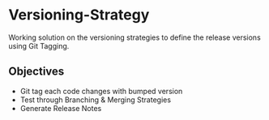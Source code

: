 # Versioning-Strategy
Working solution on the versioning strategies to define the release versions using Git Tagging.

## Objectives
- Git tag each code changes with bumped version
- Test through Branching & Merging Strategies
- Generate Release Notes